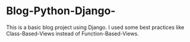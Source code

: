 # Blog-Python-Django-
This is a basic blog project using Django. I used some best practices like Class-Based-Views instead of Function-Based-Views. 
